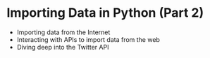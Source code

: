 # Importing Data in Python (Part 2) #

* Importing data from the Internet
* Interacting with APIs to import data from the web
* Diving deep into the Twitter API
